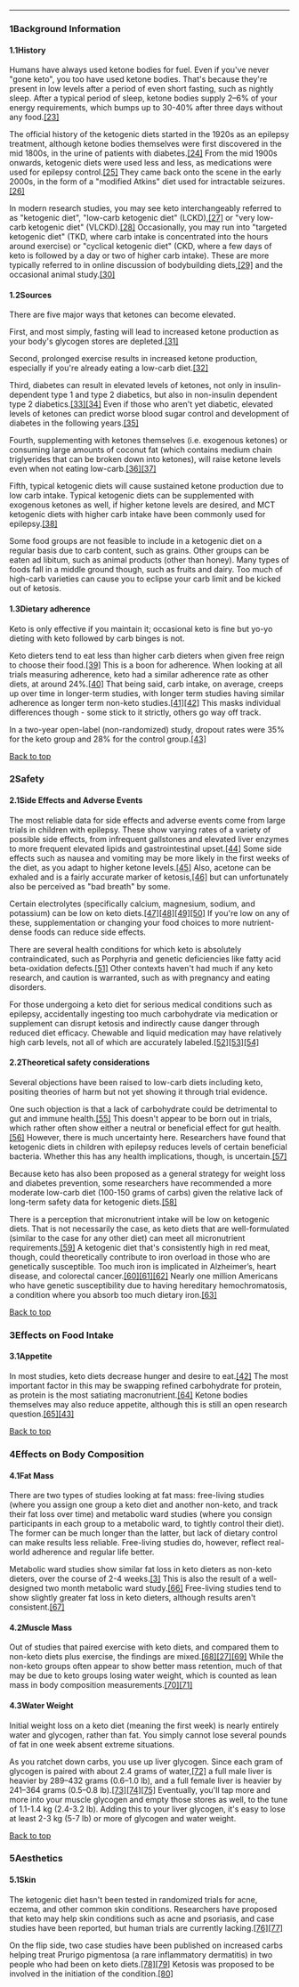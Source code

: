 





---


### 1Background Information

#### 1.1History


Humans have always used ketone bodies for fuel. Even if you've never "gone keto", you too have used ketone bodies. That's because they're present in low levels after a period of even short fasting, such as nightly sleep. After a typical period of sleep, ketone bodies supply 2–6% of your energy requirements, which bumps up to 30-40% after three days without any food.[[23]](#ref23)


The official history of the ketogenic diets started in the 1920s as an epilepsy treatment, although ketone bodies themselves were first discovered in the mid 1800s, in the urine of patients with diabetes.[[24]](#ref24) From the mid 1900s onwards, ketogenic diets were used less and less, as medications were used for epilepsy control.[[25]](#ref25) They came back onto the scene in the early 2000s, in the form of a "modified Atkins" diet used for intractable seizures.[[26]](#ref26)


In modern research studies, you may see keto interchangeably referred to as "ketogenic diet", "low-carb ketogenic diet" (LCKD),[[27]](#ref27) or "very low-carb ketogenic diet" (VLCKD).[[28]](#ref28) Occasionally, you may run into "targeted ketogenic diet" (TKD, where carb intake is concentrated into the hours around exercise) or "cyclical ketogenic diet" (CKD, where a few days of keto is followed by a day or two of higher carb intake). These are more typically referred to in online discussion of bodybuilding diets,[[29]](#ref29) and the occasional animal study.[[30]](#ref30)


#### 1.2Sources


There are five major ways that ketones can become elevated. 


First, and most simply, fasting will lead to increased ketone production as your body's glycogen stores are depleted.[[31]](#ref31) 


Second, prolonged exercise results in increased ketone production, especially if you're already eating a low-carb diet.[[32]](#ref32)


Third, diabetes can result in elevated levels of ketones, not only in insulin-dependent type 1 and type 2 diabetics, but also in non-insulin dependent type 2 diabetics.[[33]](#ref33)[[34]](#ref34) Even if those who aren't yet diabetic, elevated levels of ketones can predict worse blood sugar control and development of diabetes in the following years.[[35]](#ref35)


Fourth, supplementing with ketones themselves (i.e. exogenous ketones) or consuming large amounts of coconut fat (which contains medium chain triglyerides that can be broken down into ketones), will raise ketone levels even when not eating low-carb.[[36]](#ref36)[[37]](#ref37)


Fifth, typical ketogenic diets will cause sustained ketone production due to low carb intake. Typical ketogenic diets can be supplemented with exogenous ketones as well, if higher ketone levels are desired, and MCT ketogenic diets with higher carb intake have been commonly used for epilepsy.[[38]](#ref38) 


Some food groups are not feasible to include in a ketogenic diet on a regular basis due to carb content, such as grains. Other groups can be eaten ad libitum, such as animal products (other than honey). Many types of foods fall in a middle ground though, such as fruits and dairy. Too much of high-carb varieties can cause you to eclipse your carb limit and be kicked out of ketosis.


#### 1.3Dietary adherence


Keto is only effective if you maintain it; occasional keto is fine but yo-yo dieting with keto followed by carb binges is not.


Keto dieters tend to eat less than higher carb dieters when given free reign to choose their food.[[39]](#ref39) This is a boon for adherence. When looking at all trials measuring adherence, keto had a similar adherence rate as other diets, at around 24%.[[40]](#ref40) That being said, carb intake, on average, creeps up over time in longer-term studies, with longer term studies having similar adherence as longer term non-keto studies.[[41]](#ref41)[[42]](#ref42) This masks individual differences though - some stick to it strictly, others go way off track. 


In a two-year open-label (non-randomized) study, dropout rates were 35% for the keto group and 28% for the control group.[[43]](#ref43)


[Back to top](#c-background-information)
### 2Safety

#### 2.1Side Effects and Adverse Events


The most reliable data for side effects and adverse events come from large trials in children with epilepsy. These show varying rates of a variety of possible side effects, from infrequent gallstones and elevated liver enzymes to more frequent elevated lipids and gastrointestinal upset.[[44]](#ref44) Some side effects such as nausea and vomiting may be more likely in the first weeks of the diet, as you adapt to higher ketone levels.[[45]](#ref45) Also, acetone can be exhaled and is a fairly accurate marker of ketosis,[[46]](#ref46) but can unfortunately also be perceived as "bad breath" by some.


Certain electrolytes (specifically calcium, magnesium, sodium, and potassium) can be low on keto diets.[[47]](#ref47)[[48]](#ref48)[[49]](#ref49)[[50]](#ref50) If you're low on any of these, supplementation or changing your food choices to more nutrient-dense foods can reduce side effects.


There are several health conditions for which keto is absolutely contraindicated, such as Porphyria and genetic deficiencies like fatty acid beta-oxidation defects.[[51]](#ref51) Other contexts haven't had much if any keto research, and caution is warranted, such as with pregnancy and eating disorders.


For those undergoing a keto diet for serious medical conditions such as epilepsy, accidentally ingesting too much carbohydrate via medication or supplement can disrupt ketosis and indirectly cause danger through reduced diet efficacy. Chewable and liquid medication may have relatively high carb levels, not all of which are accurately labeled.[[52]](#ref52)[[53]](#ref53)[[54]](#ref54)


#### 2.2Theoretical safety considerations


Several objections have been raised to low-carb diets including keto, positing theories of harm but not yet showing it through trial evidence.


One such objection is that a lack of carbohydrate could be detrimental to gut and immune health.[[55]](#ref55) This doesn't appear to be born out in trials, which rather often show either a neutral or beneficial effect for gut health.[[56]](#ref56) However, there is much uncertainty here. Researchers have found that ketogenic diets in children with epilepsy reduces levels of certain beneficial bacteria. Whether this has any health implications, though, is uncertain.[[57]](#ref57)


Because keto has also been proposed as a general strategy for weight loss and diabetes prevention, some researchers have recommended a more moderate low-carb diet (100-150 grams of carbs) given the relative lack of long-term safety data for ketogenic diets.[[58]](#ref58)


There is a perception that micronutrient intake will be low on ketogenic diets. That is not necessarily the case, as keto diets that are well-formulated (similar to the case for any other diet) can meet all micronutrient requirements.[[59]](#ref59) A ketogenic diet that's consistently high in red meat, though, could theoretically contribute to iron overload in those who are genetically susceptible. Too much iron is implicated in Alzheimer’s, heart disease, and colorectal cancer.[[60]](#ref60)[[61]](#ref61)[[62]](#ref62) Nearly one million Americans who have genetic susceptibility due to having hereditary hemochromatosis, a condition where you absorb too much dietary iron.[[63]](#ref63)


[Back to top](#c-safety)
### 3Effects on Food Intake

#### 3.1Appetite


In most studies, keto diets decrease hunger and desire to eat.[[42]](#ref42) The most important factor in this may be swapping refined carbohydrate for protein, as protein is the most satiating macronutrient.[[64]](#ref64) Ketone bodies themselves may also reduce appetite, although this is still an open research question.[[65]](#ref65)[[43]](#ref43)


[Back to top](#c-effects-on-food-intake)
### 4Effects on Body Composition

#### 4.1Fat Mass


There are two types of studies looking at fat mass: free-living studies (where you assign one group a keto diet and another non-keto, and track their fat loss over time) and metabolic ward studies (where you consign participants in each group to a metabolic ward, to tightly control their diet). The former can be much longer than the latter, but lack of dietary control can make results less reliable. Free-living studies do, however, reflect real-world adherence and regular life better.


Metabolic ward studies show similar fat loss in keto dieters as non-keto dieters, over the course of 2-4 weeks.[[3]](#ref3) This is also the result of a well-designed two month metabolic ward study.[[66]](#ref66) Free-living studies tend to show slightly greater fat loss in keto dieters, although results aren't consistent.[[67]](#ref67) 


#### 4.2Muscle Mass


Out of studies that paired exercise with keto diets, and compared them to non-keto diets plus exercise, the findings are mixed.[[68]](#ref68)[[27]](#ref27)[[69]](#ref69) While the non-keto groups often appear to show better mass retention, much of that may be due to keto groups losing water weight, which is counted as lean mass in body composition measurements.[[70]](#ref70)[[71]](#ref71)


#### 4.3Water Weight


Initial weight loss on a keto diet (meaning the first week) is nearly entirely water and glycogen, rather than fat. You simply cannot lose several pounds of fat in one week absent extreme situations. 


As you ratchet down carbs, you use up liver glycogen. Since each gram of glycogen is paired with about 2.4 grams of water,[[72]](#ref72) a full male liver is heavier by 289–432 grams (0.6–1.0 lb), and a full female liver is heavier by 241–364 grams (0.5–0.8 lb).[[73]](#ref73)[[74]](#ref74)[[75]](#ref75) Eventually, you'll tap more and more into your muscle glycogen and empty those stores as well, to the tune of 1.1-1.4 kg (2.4-3.2 lb). Adding this to your liver glycogen, it's easy to lose at least 2-3 kg (5-7 lb) or more of glycogen and water weight.


[Back to top](#c-effects-on-body-composition)
### 5Aesthetics

#### 5.1Skin


The ketogenic diet hasn't been tested in randomized trials for acne, eczema, and other common skin conditions. Researchers have proposed that keto may help skin conditions such as acne and psoriasis, and case studies have been reported, but human trials are currently lacking.[[76]](#ref76)[[77]](#ref77)


On the flip side, two case studies have been published on increased carbs helping treat Prurigo pigmentosa (a rare inflammatory dermatitis) in two people who had been on keto diets.[[78]](#ref78)[[79]](#ref79) Ketosis was proposed to be involved in the initiation of the condition.[[80]](#ref80)

 


